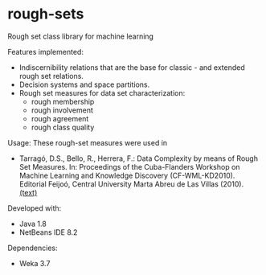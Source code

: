 # rough-sets
Rough set class library for machine learning

Features implemented:
- Indiscernibility relations that are the base for classic - and extended rough set relations. 
- Decision systems and space partitions.
- Rough set measures for data set characterization:
  * rough membership
  * rough involvement
  * rough agreement
  * rough class quality
  
Usage: These rough-set measures were used in
- Tarragó, D.S., Bello, R., Herrera, F.: Data Complexity by means of Rough Set Measures. In: Proceedings of the Cuba-Flanders Workshop on Machine Learning and Knowledge Discovery (CF-WML-KD2010). Editorial Feijoó, Central University Marta Abreu de Las Villas (2010). <a href="https://www.researchgate.net/publication/332462004_Data_Complexity_by_means_of_Rough_Set_Measures">(text)</a>

  
Developed with:
- Java 1.8
- NetBeans IDE 8.2

Dependencies:
- Weka 3.7
  
  
